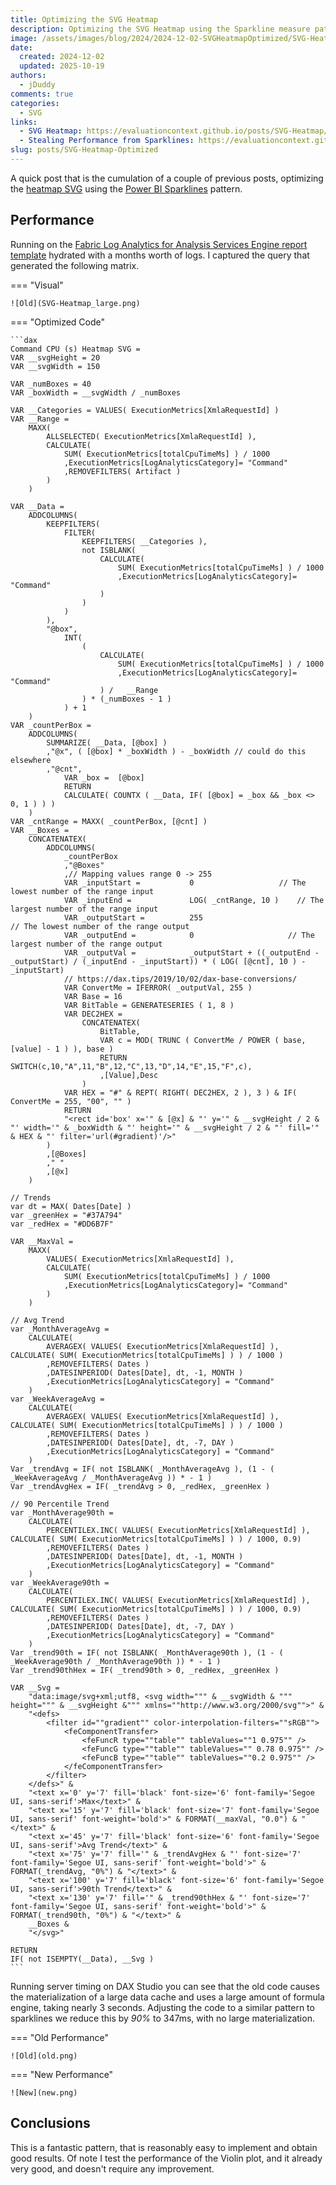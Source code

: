 ```yaml
---
title: Optimizing the SVG Heatmap
description: Optimizing the SVG Heatmap using the Sparkline measure pattern
image: /assets/images/blog/2024/2024-12-02-SVGHeatmapOptimized/SVG-Heatmap_small.png
date:
  created: 2024-12-02
  updated: 2025-10-19
authors:
  - jDuddy
comments: true
categories:
  - SVG
links:
  - SVG Heatmap: https://evaluationcontext.github.io/posts/SVG-Heatmap/
  - Stealing Performance from Sparklines: https://evaluationcontext.github.io/posts/SVG-Sparkline/
slug: posts/SVG-Heatmap-Optimized
---
```

 
A quick post that is the cumulation of a couple of previous posts, optimizing the [heatmap SVG](https://evaluationcontext.github.io/posts/SVG-Heatmap/) using the [Power BI Sparklines](https://evaluationcontext.github.io/posts/SVG-Sparkline/) pattern. 

## Performance

Running on the [Fabric Log Analytics for Analysis Services Engine report template](https://github.com/microsoft/PowerBI-LogAnalytics-Template-Reports/blob/main/FabricASEngineAnalytics/README.md) hydrated with a months worth of logs. I captured the query that generated the following matrix.

=== "Visual"

    ![Old](SVG-Heatmap_large.png)

=== "Optimized Code"

    ```dax
    Command CPU (s) Heatmap SVG =
    VAR __svgHeight = 20
    VAR __svgWidth = 150
    
    VAR _numBoxes = 40
    VAR _boxWidth = __svgWidth / _numBoxes
    
    VAR __Categories = VALUES( ExecutionMetrics[XmlaRequestId] )
    VAR __Range =
        MAXX(
            ALLSELECTED( ExecutionMetrics[XmlaRequestId] ),
            CALCULATE(
                SUM( ExecutionMetrics[totalCpuTimeMs] ) / 1000
                ,ExecutionMetrics[LogAnalyticsCategory]= "Command"
                ,REMOVEFILTERS( Artifact )
            )
        )
    
    VAR __Data =
        ADDCOLUMNS(
            KEEPFILTERS(
                FILTER(
                    KEEPFILTERS( __Categories ),
                    not ISBLANK(
                        CALCULATE(
                            SUM( ExecutionMetrics[totalCpuTimeMs] ) / 1000
                            ,ExecutionMetrics[LogAnalyticsCategory]= "Command"
                        )
                    )
                )
            ),
            "@box",
                INT(
                    (
                        CALCULATE(
                            SUM( ExecutionMetrics[totalCpuTimeMs] ) / 1000
                            ,ExecutionMetrics[LogAnalyticsCategory]= "Command"
                        ) /   __Range
                    ) * (_numBoxes - 1 )
                ) + 1
        )
    VAR _countPerBox =
        ADDCOLUMNS(
            SUMMARIZE( __Data, [@box] )
            ,"@x", ( [@box] * _boxWidth ) - _boxWidth // could do this elsewhere
            ,"@cnt",
                VAR _box =  [@box]
                RETURN
                CALCULATE( COUNTX ( __Data, IF( [@box] = _box && _box <> 0, 1 ) ) )
        )
    VAR _cntRange = MAXX( _countPerBox, [@cnt] )
    VAR __Boxes =
        CONCATENATEX(
            ADDCOLUMNS(
                _countPerBox
                ,"@Boxes"
                ,// Mapping values range 0 -> 255
                VAR _inputStart =           0                   // The lowest number of the range input
                VAR _inputEnd =             LOG( _cntRange, 10 )    // The largest number of the range input
                VAR _outputStart =          255                            // The lowest number of the range output
                VAR _outputEnd =            0                     // The largest number of the range output         
                VAR _outputVal =            _outputStart + ((_outputEnd - _outputStart) / (_inputEnd - _inputStart)) * ( LOG( [@cnt], 10 ) - _inputStart)
                // https://dax.tips/2019/10/02/dax-base-conversions/
                VAR ConvertMe = IFERROR( _outputVal, 255 )
                VAR Base = 16
                VAR BitTable = GENERATESERIES ( 1, 8 )
                VAR DEC2HEX =
                    CONCATENATEX(
                        BitTable,
                        VAR c = MOD( TRUNC ( ConvertMe / POWER ( base, [value] - 1 ) ), base )
                        RETURN SWITCH(c,10,"A",11,"B",12,"C",13,"D",14,"E",15,"F",c),
                        ,[Value],Desc
                    )
                VAR HEX = "#" & REPT( RIGHT( DEC2HEX, 2 ), 3 ) & IF( ConvertMe = 255, "00", "" )
                RETURN
                "<rect id='box' x='" & [@x] & "' y='" & __svgHeight / 2 & "' width='" & _boxWidth & "' height='" & __svgHeight / 2 & "' fill='" & HEX & "' filter='url(#gradient)'/>"
            )
            ,[@Boxes]
            ," "
            ,[@x]
        )
    
    // Trends
    var dt = MAX( Dates[Date] )
    var _greenHex = "#37A794"
    var _redHex = "#DD6B7F"
    
    VAR __MaxVal =
        MAXX(
            VALUES( ExecutionMetrics[XmlaRequestId] ),
            CALCULATE(
                SUM( ExecutionMetrics[totalCpuTimeMs] ) / 1000
                ,ExecutionMetrics[LogAnalyticsCategory]= "Command"
            )
        )
    
    // Avg Trend
    var _MonthAverageAvg =
        CALCULATE(
            AVERAGEX( VALUES( ExecutionMetrics[XmlaRequestId] ), CALCULATE( SUM( ExecutionMetrics[totalCpuTimeMs] ) ) / 1000 )
            ,REMOVEFILTERS( Dates )
            ,DATESINPERIOD( Dates[Date], dt, -1, MONTH )
            ,ExecutionMetrics[LogAnalyticsCategory] = "Command"
        )
    var _WeekAverageAvg =
        CALCULATE(
            AVERAGEX( VALUES( ExecutionMetrics[XmlaRequestId] ), CALCULATE( SUM( ExecutionMetrics[totalCpuTimeMs] ) ) / 1000 )
            ,REMOVEFILTERS( Dates )
            ,DATESINPERIOD( Dates[Date], dt, -7, DAY )
            ,ExecutionMetrics[LogAnalyticsCategory] = "Command"
        )
    Var _trendAvg = IF( not ISBLANK( _MonthAverageAvg ), (1 - ( _WeekAverageAvg / _MonthAverageAvg )) * - 1 )
    Var _trendAvgHex = IF( _trendAvg > 0, _redHex, _greenHex )
    
    // 90 Percentile Trend
    var _MonthAverage90th =
        CALCULATE(
            PERCENTILEX.INC( VALUES( ExecutionMetrics[XmlaRequestId] ), CALCULATE( SUM( ExecutionMetrics[totalCpuTimeMs] ) ) / 1000, 0.9)
            ,REMOVEFILTERS( Dates )
            ,DATESINPERIOD( Dates[Date], dt, -1, MONTH )
            ,ExecutionMetrics[LogAnalyticsCategory] = "Command"
        )
    var _WeekAverage90th =
        CALCULATE(
            PERCENTILEX.INC( VALUES( ExecutionMetrics[XmlaRequestId] ), CALCULATE( SUM( ExecutionMetrics[totalCpuTimeMs] ) ) / 1000, 0.9)
            ,REMOVEFILTERS( Dates )
            ,DATESINPERIOD( Dates[Date], dt, -7, DAY )
            ,ExecutionMetrics[LogAnalyticsCategory] = "Command"
        )
    Var _trend90th = IF( not ISBLANK( _MonthAverage90th ), (1 - ( _WeekAverage90th / _MonthAverage90th )) * - 1 )
    Var _trend90thHex = IF( _trend90th > 0, _redHex, _greenHex )
    
    VAR __Svg =
        "data:image/svg+xml;utf8, <svg width=""" & __svgWidth & """ height=""" & __svgHeight &""" xmlns=""http://www.w3.org/2000/svg"">" &
        "<defs>
            <filter id=""gradient"" color-interpolation-filters=""sRGB"">
                <feComponentTransfer>
                    <feFuncR type=""table"" tableValues=""1 0.975"" />
                    <feFuncG type=""table"" tableValues="" 0.78 0.975"" />
                    <feFuncB type=""table"" tableValues=""0.2 0.975"" />
                </feComponentTransfer>
            </filter>
        </defs>" &
        "<text x='0' y='7' fill='black' font-size='6' font-family='Segoe UI, sans-serif'>Max</text>" &
        "<text x='15' y='7' fill='black' font-size='7' font-family='Segoe UI, sans-serif' font-weight='bold'>" & FORMAT(__maxVal, "0.0") & "</text>" &
        "<text x='45' y='7' fill='black' font-size='6' font-family='Segoe UI, sans-serif'>Avg Trend</text>" &
        "<text x='75' y='7' fill='" & _trendAvgHex & "' font-size='7' font-family='Segoe UI, sans-serif' font-weight='bold'>" & FORMAT(_trendAvg, "0%") & "</text>" &
        "<text x='100' y='7' fill='black' font-size='6' font-family='Segoe UI, sans-serif'>90th Trend</text>" &
        "<text x='130' y='7' fill='" & _trend90thHex & "' font-size='7' font-family='Segoe UI, sans-serif' font-weight='bold'>" & FORMAT(_trend90th, "0%") & "</text>" &
        __Boxes &
        "</svg>"
    
    RETURN
    IF( not ISEMPTY(__Data), __Svg )
    ```

Running server timing on DAX Studio you can see that the old code causes the materialization of a large data cache and uses a large amount of formula engine, taking nearly 3 seconds. Adjusting the code to a similar pattern to sparklines we reduce this by *90%* to 347ms, with no large materialization.

=== "Old Performance"

    ![Old](old.png)

=== "New Performance"

    ![New](new.png)

## Conclusions

This is a fantastic pattern, that is reasonably easy to implement and obtain good results. Of note I test the performance of the Violin plot, and it already very good, and doesn't require any improvement.